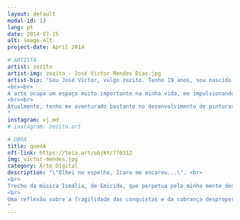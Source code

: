 ```yaml
---
layout: default
modal-id: 13
lang: pt
date: 2014-07-15
alt: image-alt
project-date: April 2014

# ARTISTA
artist: zezito
artist-img: zezito - José Victor Mendes Dias.jpg
artist-bio: "Sou José Victor, vulgo zezito. Tenho 19 anos, sou nascido e criado na zona Leste de Belo Horizonte.  Meu contato com arte começou com a ilustração e depois passeei pela pintura, fotografia, produção audiovisual, entre diversas outras formas de expressão e representação.
<br><br>
A arte ocupa um espaço muito importante na minha vida, me impulsionando em todos os momentos. Por meio dela tento representar um pouco do que vivo e vejo, sendo um jovem negro, periférico e fazendo parte da comunidade LGBTQ+.
<br><br>
Atualmente, tenho me aventurado bastante no desenvolvimento de pinturas digitais, explorando e aprendendo muito nesse mundo de infinitas possibilidades.
"
instagram: vj.md
# instagram: zezito.art

# OBRA
title: quedA
nft-link: https://teia.art/objkt/770312
img: victor-mendes.jpg
category: Arte Digital
description: "\"Olhei no espelho, Ícaro me encarou...\". <br>
<br>
Trecho da música Ismália, de Emicida, que perpetua pela minha mente desde 2019, quando produzi essa obra. Conforme o tempo passa, desde a sua concepção, mais sentido ela aparenta fazer.<br>
<br>
Uma reflexão sobre a fragilidade das conquistas e da cobrança desproporcional direcionadas a um povo. Em uma sociedade onde o erro é determinante e para ser, é necessário ser em dobro. 
" 
---
```

